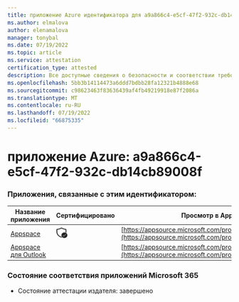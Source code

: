 ```yaml
---
title: приложение Azure идентификатора для a9a866c4-e5cf-47f2-932c-db14cb89008f
ms.author: elmalova
author: elenamalova
manager: tonybal
ms.date: 07/19/2022
ms.topic: article
ms.service: attestation
certification_type: attested
description: Все доступные сведения о безопасности и соответствии требованиям для a9a866c4-e5cf-47f2-932c-db14cb89008f.
ms.openlocfilehash: 5bb3b14114473a6ddd7bdbb28fa12321b4888e68
ms.sourcegitcommit: c98623463f83636439af4fb49219918e87f2086a
ms.translationtype: MT
ms.contentlocale: ru-RU
ms.lasthandoff: 07/19/2022
ms.locfileid: "66875335"
---
```

# <a name="azure-app-id-a9a866c4-e5cf-47f2-932c-db14cb89008f"></a>приложение Azure: a9a866c4-e5cf-47f2-932c-db14cb89008f


### <a name="apps-associated-with-this-id"></a>Приложения, связанные с этим идентификатором:
| **Название приложения** | **Сертифицировано** | **Просмотр в AppSource** |
|--------------|---------------|-----------------------|
| [Appspace](../forward/WA200001738.md) | <img alt="Certified application badge" src="../media/certified-badge.png" height="25" width="25" /> | [https://appsource.microsoft.com/product/office/WA200001738](https://appsource.microsoft.com/product/office/WA200001738) |
| [Appspace для Outlook](../forward/WA200004102.md) |  | [https://appsource.microsoft.com/product/office/WA200004102](https://appsource.microsoft.com/product/office/WA200004102) |

### <a name="microsoft-365-app-compliance-status"></a>Состояние соответствия приложений Microsoft 365
- Состояние аттестации издателя: завершено
